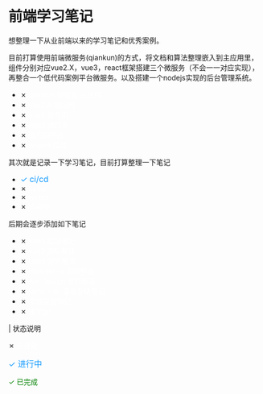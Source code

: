 # 前端学习笔记
想整理一下从业前端以来的学习笔记和优秀案例。

目前打算使用前端微服务(qiankun)的方式，将文档和算法整理嵌入到主应用里，组件分别对应vue2.X，vue3，react框架搭建三个微服务（不会一一对应实现），再整合一个低代码案例平台微服务。以及搭建一个nodejs实现的后台管理系统。

- &cross; <font color=#ffffff> qiankun 微服务 主应用</font>
- &cross; <font color=#ffffff> vue2.X 微应用</font>
- &cross; <font color=#ffffff> vue3 微应用</font>
- &cross; <font color=#ffffff> react 微应用</font>
- &cross; <font color=#ffffff> 低代码平台</font>
- &cross; <font color=#ffffff> nodejs 后台</font>

其次就是记录一下学习笔记，目前打算整理一下笔记
- <font color=#1099ff size=3>&check;</font> <font size=3 color=#1099ff> ci/cd</font>
- &cross; <font color=#ffffff> babel</font>
- &cross; <font color=#ffffff> webxr</font>
- &cross; <font color=#ffffff> 音视频</font>

后期会逐步添加如下笔记
- &cross; <font color=#ffffff> vue3 实战笔记</font>
- &cross; <font color=#ffffff> vue3 源码解读</font>
- &cross; <font color=#ffffff> react 源码解读</font>
- &cross; <font color=#ffffff> element-ui 源码解读</font>
- &cross; <font color=#ffffff> Ant Design 源码解读</font>
- &cross; <font color=#ffffff> javascript 查漏补缺笔记</font>
- &cross; <font color=#ffffff> 多端实战笔记</font>
- &cross; <font color=#ffffff> 重学git</font>


| 状态说明

&cross; <font color=#ffffff> 未开始</font>

<font color=#1099ff size=3>&check; 进行中</font>

<font color=#008000>&check; 已完成</font>

